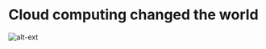 # Cloud computing changed the world #

![alt-ext](https://static1.squarespace.com/static/56bbb72c859fd08cc740d113/t/5c07ec9b2b6a283b281817e6/1544023223430/CiGen-Australia-Robotic-Process-Automation-RPA-for-Cloud-Applications.gif?format=1500w)
